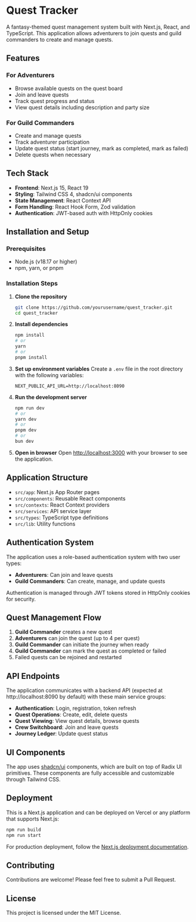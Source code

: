 # Quest Tracker

A fantasy-themed quest management system built with Next.js, React, and TypeScript. This application allows adventurers to join quests and guild commanders to create and manage quests.

## Features

### For Adventurers
- Browse available quests on the quest board
- Join and leave quests
- Track quest progress and status
- View quest details including description and party size

### For Guild Commanders
- Create and manage quests
- Track adventurer participation
- Update quest status (start journey, mark as completed, mark as failed)
- Delete quests when necessary

## Tech Stack

- **Frontend**: Next.js 15, React 19
- **Styling**: Tailwind CSS 4, shadcn/ui components
- **State Management**: React Context API
- **Form Handling**: React Hook Form, Zod validation
- **Authentication**: JWT-based auth with HttpOnly cookies

## Installation and Setup

### Prerequisites
- Node.js (v18.17 or higher)
- npm, yarn, or pnpm

### Installation Steps

1. **Clone the repository**
   ```bash
   git clone https://github.com/yourusername/quest_tracker.git
   cd quest_tracker
   ```

2. **Install dependencies**
   ```bash
   npm install
   # or
   yarn
   # or
   pnpm install
   ```

3. **Set up environment variables**
   Create a `.env` file in the root directory with the following variables:
   ```
   NEXT_PUBLIC_API_URL=http://localhost:8090
   ```

4. **Run the development server**
   ```bash
   npm run dev
   # or
   yarn dev
   # or
   pnpm dev
   # or
   bun dev
   ```

5. **Open in browser**
   Open [http://localhost:3000](http://localhost:3000) with your browser to see the application.

## Application Structure

- `src/app`: Next.js App Router pages
- `src/components`: Reusable React components
- `src/contexts`: React Context providers
- `src/services`: API service layer
- `src/types`: TypeScript type definitions
- `src/lib`: Utility functions

## Authentication System

The application uses a role-based authentication system with two user types:
- **Adventurers**: Can join and leave quests
- **Guild Commanders**: Can create, manage, and update quests

Authentication is managed through JWT tokens stored in HttpOnly cookies for security.

## Quest Management Flow

1. **Guild Commander** creates a new quest
2. **Adventurers** can join the quest (up to 4 per quest)
3. **Guild Commander** can initiate the journey when ready
4. **Guild Commander** can mark the quest as completed or failed
5. Failed quests can be rejoined and restarted

## API Endpoints

The application communicates with a backend API (expected at http://localhost:8090 by default) with these main service groups:

- **Authentication**: Login, registration, token refresh
- **Quest Operations**: Create, edit, delete quests
- **Quest Viewing**: View quest details, browse quests
- **Crew Switchboard**: Join and leave quests
- **Journey Ledger**: Update quest status

## UI Components

The app uses [shadcn/ui](https://ui.shadcn.com/) components, which are built on top of Radix UI primitives. These components are fully accessible and customizable through Tailwind CSS.

## Deployment

This is a Next.js application and can be deployed on Vercel or any platform that supports Next.js:

```bash
npm run build
npm run start
```

For production deployment, follow the [Next.js deployment documentation](https://nextjs.org/docs/app/building-your-application/deploying).

## Contributing

Contributions are welcome! Please feel free to submit a Pull Request.

## License

This project is licensed under the MIT License.